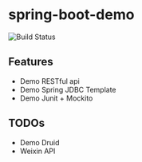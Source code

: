 # spring-boot-demo

![Build Status](https://travis-ci.org/zhangdxchn/spring-boot-demo.svg?branch=master)

## Features
* Demo RESTful api
* Demo Spring JDBC Template
* Demo Junit + Mockito

## TODOs
* Demo Druid
* Weixin API
